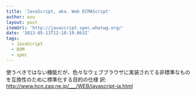 ```yaml
---
title: 'JavaScript, aka. Web ECMAScript'
author: azu
layout: post
itemUrl: 'http://javascript.spec.whatwg.org/'
date: '2013-05-13T12:18:19.063Z'
tags:
  - JavaScript
  - DOM
  - spec
---
```

使うべきではない機能だが、色々なウェブブラウザに実装されてる非標準なものを互換性のために標準化する目的の仕様
訳: http://www.hcn.zaq.ne.jp/___/WEB/javascript-ja.html
